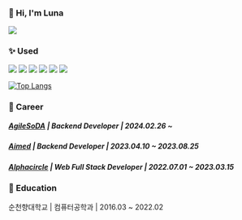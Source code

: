 ### :wave: Hi, I'm Luna 
<a href="https://velog.io/@luna_runa"><img src="https://img.shields.io/badge/velog.io/@luna_runa-20C997?style=flat&logo=Velog&logoColor=FFFFFF"/></a> 

### :sparkles: Used   
<img src="https://img.shields.io/badge/NestJS-E0234E?style=flat&logo=NestJS&logoColor=FFFFFF"/></a>
<img src="https://img.shields.io/badge/TypeScript-3178C6?style=flat&logo=TypeScript&logoColor=FFFFFF"/>
<img src="https://img.shields.io/badge/PostgreSQL-4169E1?style=flat&logo=PostgreSQL&logoColor=FFFFFF"/>
<img src="https://img.shields.io/badge/MongoDB-47A248?style=flat&logo=MongoDB&logoColor=FFFFFF"/>
<img src="https://img.shields.io/badge/React-61DAFB?style=flat&logo=React&logoColor=FFFFFF"/>
<img src="https://img.shields.io/badge/Docker-2496ED?style=flat&logo=Docker&logoColor=FFFFFF"/>

[![Top Langs](https://github-readme-stats.vercel.app/api/top-langs/?username=Luna-Runa&hide=Go&layout=compact&exclude_repo=Algorithm,LeetCode)](https://github.com/Luna-Runa/github-readme-stats)

### :office: Career
##### [AgileSoDA](http://agilesoda.com) | Backend Developer | 2024.02.26 ~ 
##### [Aimed](https://aimed.xyz) | Backend Developer | 2023.04.10 ~ 2023.08.25
##### [Alphacircle](https://alphacircle.co.kr) | Web Full Stack Developer | 2022.07.01 ~ 2023.03.15

### :school: Education
순천향대학교 | 컴퓨터공학과 | 2016.03 ~ 2022.02
